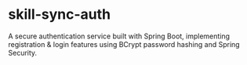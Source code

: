 # skill-sync-auth
A secure authentication service built with Spring Boot, implementing registration &amp; login features using BCrypt password hashing and Spring Security.
